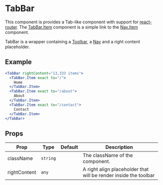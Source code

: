 # TabBar

This component is provides a Tab-like component with support for [react-router](https://github.com/ReactTraining/react-router). The [TabBar.Item](./Item.md) component is a simple link to the [Nav.Item](../Nav/docs/Item.md) component.

TabBar is a wrapper containing a [Toolbar](../Toolbar/README.md), a [Nav](../Nav/README.md) and a right content placeholder.

## Example

```jsx
<TabBar rightContent="13,333 items">
  <TabBar.Item exact to="/">
    Home
  </TabBar.Item>
  <TabBar.Item exact to="/about">
    About
  </TabBar.Item>
  <TabBar.Item exact to="/contact">
    Contact
  </TabBar.Item>
</TabBar>
```

## Props

| Prop         | Type     | Default | Description                                                      |
| ------------ | -------- | ------- | ---------------------------------------------------------------- |
| className    | `string` |         | The className of the component.                                  |
| rightContent | `any`    |         | A right align placeholder that will be render inside the toolbar |

